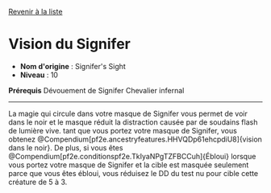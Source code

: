 [Revenir à la liste](list.md)

# Vision du Signifer

 * **Nom d'origine** : Signifer's Sight
 * **Niveau** : 10


<p><span><strong>Prérequis</strong> Dévouement de Signifer Chevalier infernal <br></span></p>
<hr>
<p>La magie qui circule dans votre masque de Signifer vous permet de voir dans le noir  et le masque réduit la distraction causée par de soudains flash de lumière vive. tant que vous portez votre masque de Signifer, vous obtenez @Compendium[pf2e.ancestryfeatures.HHVQDp61ehcpdiU8]{vision dans le noir}. De plus, si vous êtes @Compendium[pf2e.conditionspf2e.TkIyaNPgTZFBCCuh]{Ébloui} lorsque vous portez votre masque de Signifer et la cible est masquée seulement parce que vous êtes ébloui, vous réduisez le DD du test nu pour cible cette créature de 5 à 3.</p>
